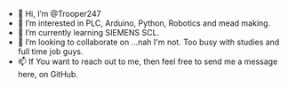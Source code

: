 - 👋 Hi, I’m @Trooper247
- 👀 I’m interested in PLC, Arduino, Python, Robotics and mead making.
- 🌱 I’m currently learning SIEMENS SCL.
- 💞️ I’m looking to collaborate on ...nah I'm not. Too busy with studies and full time job guys.
- 📫 If You want to reach out to me, then feel free to send me a message here, on GitHub.

<!---
Trooper247/Trooper247 is a ✨ special ✨ repository because its `README.md` (this file) appears on your GitHub profile.
You can click the Preview link to take a look at your changes.
--->
